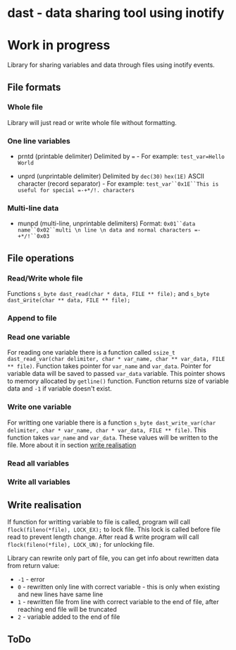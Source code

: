 dast - data sharing tool using inotify
==========

# __Work in progress__

Library for sharing variables and data through files using inotify events.


## File formats

### Whole file

Library will just read or write whole file without formatting.

### One line variables

 * prntd (printable delimiter) Delimited by `=` - For example: `test_var=Hello World`

 * unprd (unprintable delimiter) Delimited by `dec(30)` `hex(1E)` ASCII character (record separator) - For example: `test_var``0x1E``This is useful for special =-+*/!. characters`

### Multi-line data

 * munpd (multi-line, unprintable delimiters) Format: `0x01``data name``0x02``multi \n line \n data and normal characters =-+*/!``0x03`


## File operations

### Read/Write whole file

Functions `s_byte dast_read(char * data, FILE ** file);` and `s_byte dast_ẅrite(char ** data, FILE ** file);`

### Append to file

### Read one variable

For reading one variable there is a function called `ssize_t dast_read_var(char delimiter, char * var_name, char ** var_data, FILE ** file)`.
Function takes pointer for `var_name` and `var_data`. Pointer for variable data will be saved to passed `var_data` variable. This pointer shows to memory allocated by `getline()` function. Function returns size of variable data and `-1` if variable doesn't exist.

### Write one variable

For writting one variable there is a function `s_byte dast_write_var(char delimiter, char * var_name, char * var_data, FILE ** file)`.
This function takes `var_name` and `var_data`. These values will be written to the file. More about it in section [write realisation](#write-realisation)

### Read all variables

### Write all variables


## Write realisation

If function for writting variable to file is called, program will call `flock(fileno(*file), LOCK_EX);` to lock file. This lock is called before file read to prevent length change. After read & write program will call `flock(fileno(*file), LOCK_UN);` for unlocking file.

Library can rewrite only part of file, you can get info about rewritten data from return value:

 - `-1` - error
 - `0` - rewritten only line with correct variable - this is only when existing and new lines have same line
 - `1` - rewritten file from line with correct variable to the end of file, after reaching end file will be truncated
 - `2` - variable added to the end of file

## ToDo
